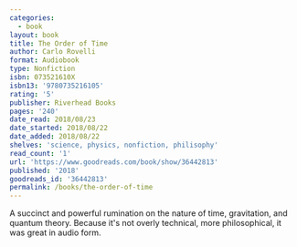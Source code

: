 ```yaml
---
categories:
  - book
layout: book
title: The Order of Time
author: Carlo Rovelli
format: Audiobook
type: Nonfiction
isbn: 073521610X
isbn13: '9780735216105'
rating: '5'
publisher: Riverhead Books
pages: '240'
date_read: 2018/08/23
date_started: 2018/08/22
date_added: 2018/08/22
shelves: 'science, physics, nonfiction, philisophy'
read_count: '1'
url: 'https://www.goodreads.com/book/show/36442813'
published: '2018'
goodreads_id: '36442813'
permalink: /books/the-order-of-time
---
```


A succinct and powerful rumination on the nature of time, gravitation, and quantum theory. Because it's not overly technical, more philosophical, it was great in audio form.
